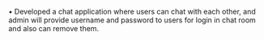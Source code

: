 •	Developed a chat application where users can chat with each other, and admin will provide username and password to users
for login in chat room and also can remove them.

